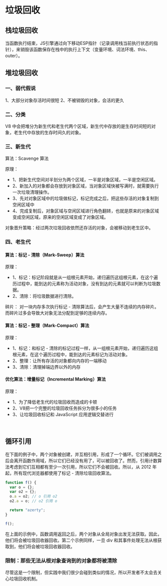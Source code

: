 # 垃圾回收

## 栈垃圾回收
当函数执行结束，JS引擎通过向下移动ESP指针（记录调用栈当前执行状态的指针），来销毁该函数保存在栈中的执行上下文（变量环境、词法环境、this、outer）。

## 堆垃圾回收
### 一、弱代假说
1、大部分对象存活时间很短
2、不被销毁的对象，会活的更久

### 二、分类
V8 中会把堆分为新生代和老生代两个区域，新生代中存放的是生存时间短的对象，老生代中存放的生存时间久的对象。

### 三、新生代
算法：Scavenge 算法

原理：
- 1、把新生代空间对半划分为两个区域，一半是对象区域，一半是空闲区域。
- 2、新加入的对象都会存放到对象区域，当对象区域快被写满时，就需要执行一次垃圾清理操作。
- 3、先对对象区域中的垃圾做标记，标记完成之后，把这些存活的对象复制到空闲区域中
- 4、完成复制后，对象区域与空闲区域进行角色翻转，也就是原来的对象区域变成空闲区域，原来的空闲区域变成了对象区域。

对象晋升策略：经过两次垃圾回收依然还存活的对象，会被移动到老生区中。

### 四、老生代
#### 算法：标记 - 清除（Mark-Sweep）算法

原理：
- 1、标记：标记阶段就是从一组根元素开始，递归遍历这组根元素，在这个遍历过程中，能到达的元素称为活动对象，没有到达的元素就可以判断为垃圾数据。
- 2、清除：将垃圾数据进行清除。

碎片：
对一块内存多次执行标记 - 清除算法后，会产生大量不连续的内存碎片。而碎片过多会导致大对象无法分配到足够的连续内存。

#### 算法：标记 - 整理（Mark-Compact）算法

原理：
- 1、标记：和标记 - 清除的标记过程一样，从一组根元素开始，递归遍历这组根元素，在这个遍历过程中，能到达的元素标记为活动对象。
- 2、整理：让所有存活的对象都向内存的一端移动
- 3、清除：清理掉端边界以外的内存

#### 优化算法：增量标记（Incremental Marking）算法

原理：
- 1、为了降低老生代的垃圾回收而造成的卡顿
- 2、V8把一个完整的垃圾回收任务拆分为很多小的任务
- 3、让垃圾回收标记和 JavaScript 应用逻辑交替进行

<br>

## 循环引用
在下面的例子中，两个对象被创建，并互相引用，形成了一个循环。它们被调用之后会离开函数作用域，所以它们已经没有用了，可以被回收了。然而，引用计数算法考虑到它们互相都有至少一次引用，所以它们不会被回收。所以，从 2012 年起，所有现代浏览器都使用了标记 - 清除垃圾回收算法。

```js
function f() {
  var o = {};
  var o2 = {};
  o.a = o2; // o 引用 o2
  o2.a = o; // o2 引用 o

  return "azerty";
}

f();
```
在上面的示例中，函数调用返回之后，两个对象从全局对象出发无法获取。因此，他们将会被垃圾回收器回收。第二个示例同样，一旦 div 和其事件处理无法从根获取到，他们将会被垃圾回收器回收。

### 限制：那些无法从根对象查询到的对象都将被清除
尽管这是一个限制，但实践中我们很少会碰到类似的情况，所以开发者不太会去关心垃圾回收机制。